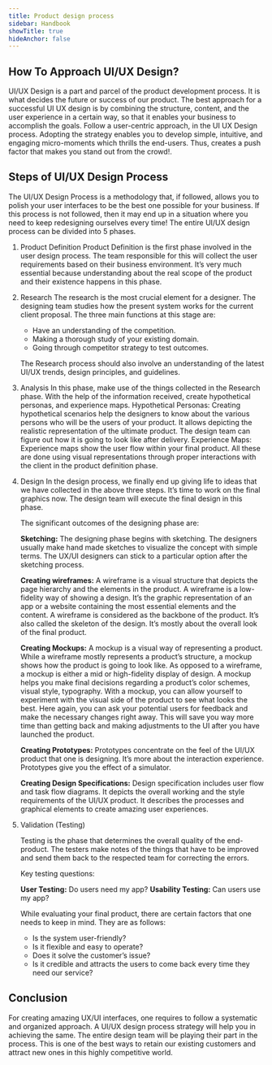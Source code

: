 ```yaml
---
title: Product design process
sidebar: Handbook
showTitle: true
hideAnchor: false
---
```


## How To Approach UI/UX Design?
UI/UX Design is a part and parcel of the product development process. It is what decides the future or success of our product. 
The best approach for a successful UI UX design is by combining the structure, content, and the user experience in a certain way, so that it enables your business to accomplish the goals.
Follow a user-centric approach, in the UI UX Design process. Adopting the strategy enables you to develop simple, intuitive, and engaging micro-moments which thrills the end-users. Thus, creates a push factor that makes you stand out from the crowd!. 

## Steps of UI/UX  Design Process
The UI/UX Design Process is a methodology that, if followed, allows you to polish your user interfaces to be the best one possible for your business. If this process is not followed, then it may end up in a situation where you need to keep redesigning ourselves every time!
The entire UI/UX design process can be divided into 5 phases.


1. Product Definition
    Product Definition is the first phase involved in the user design process. The team responsible for this will collect the user requirements based on their business environment. It’s very much essential because understanding about the real scope of the product and their existence happens in this phase. 

1. Research
    The research is the most crucial element for a designer. The designing team studies how the present system works for the current client proposal. The three main functions at this stage are: 
    - Have an understanding of the competition.
    - Making a thorough study of your existing domain.
    - Going through competitor strategy to test outcomes.

    The Research process should also involve an understanding of the latest UI/UX trends, design principles, and guidelines.

1. Analysis
    In this phase, make use of the things collected in the Research phase. With the help of the information received, create hypothetical personas, and experience maps. 
    Hypothetical Personas: Creating hypothetical scenarios help the designers to know about the various persons who will be the users of your product. It allows depicting the realistic representation of the ultimate product. The design team can figure out how it is going to look like after delivery.
    Experience Maps: Experience maps show the user flow within your final product. All these are done using visual representations through proper interactions with the client in the product definition phase.

1. Design
    In the design process, we finally end up giving life to ideas that we have collected in the above three steps. It’s time to work on the final graphics now. The design team will execute the final design in this phase. 

    The significant outcomes of the designing phase are:

    **Sketching:** The designing phase begins with sketching. The designers usually make hand made sketches to visualize the concept with simple terms. The UX/UI designers can stick to a particular option after the sketching process.

    **Creating wireframes:** A wireframe is a visual structure that depicts the page hierarchy and the elements in the product. A wireframe is a low-fidelity way of showing a design. It’s the graphic representation of an app or a website containing the most essential elements and the content. A wireframe is considered as the backbone of the product. It’s also called the skeleton of the design. It’s mostly about the overall look of the final product.

    **Creating Mockups:** A mockup is a visual way of representing a product. While a wireframe mostly represents a product’s structure, a mockup shows how the product is going to look like.  As opposed to a wireframe, a mockup is either a mid or high-fidelity display of design. A mockup helps you make final decisions regarding a product’s color schemes, visual style, typography. With a mockup, you can allow yourself to experiment with the visual side of the product to see what looks the best. Here again, you can ask your potential users for feedback and make the necessary changes right away. This will save you way more time than getting back and making adjustments to the UI after you have launched the product.

    **Creating Prototypes:** Prototypes concentrate on the feel of the UI/UX product that one is designing. It’s more about the interaction experience. Prototypes give you the effect of a simulator.

    **Creating Design Specifications:** Design specification includes user flow and task flow diagrams. It depicts the overall working and the style requirements of the UI/UX product. It describes the processes and graphical elements to create amazing user experiences.

1. Validation (Testing)

    Testing is the phase that determines the overall quality of the end- product. The testers make notes of the things that have to be improved and send them back to the respected team for correcting the errors.

    Key testing questions:

    **User Testing:** Do users need my app?
    **Usability Testing:** Can users use my app?

    While evaluating your final product, there are certain factors that one needs to keep in mind. They are as follows:

    - Is the system user-friendly?
    - Is it flexible and easy to operate?
    - Does it solve the customer’s issue?
    - Is it credible and attracts the users to come back every time they need our service?


## Conclusion

For creating amazing UX/UI interfaces, one requires to follow a systematic and organized approach. A UI/UX design process strategy will help you in achieving the same.
The entire design team will be playing their part in the process. This is one of the best ways to retain our existing customers and attract new ones in this highly competitive world.


